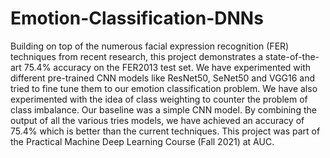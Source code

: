 # Emotion-Classification-DNNs



Building on top of the numerous facial expression recognition (FER) techniques from recent research, this project demonstrates a state-of-the-art 75.4% accuracy on the FER2013 test set. We have experimented with different pre-trained CNN models like ResNet50, SeNet50 and VGG16 and tried to fine tune them to our emotion classification problem. We have also experimented with the idea of class weighting to counter the problem of class imbalance. Our baseline was a simple CNN model. By combining the output of all the various tries models, we have achieved an accuracy of 75.4\% which is better than the current techniques. This project was part of the Practical Machine Deep Learning Course (Fall 2021) at AUC. 

